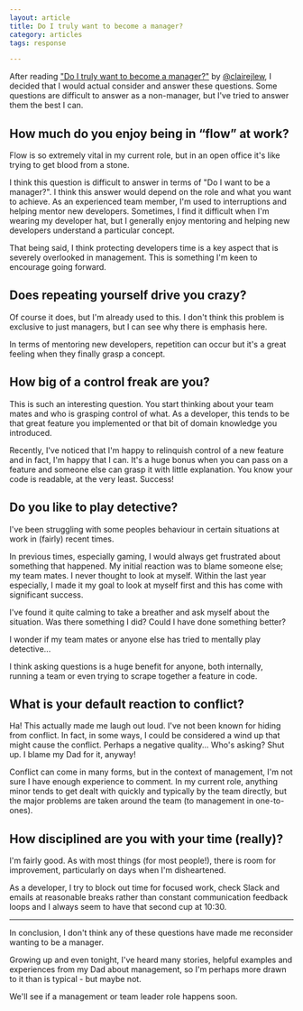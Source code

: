 ```yaml
---
layout: article
title: Do I truly want to become a manager?
category: articles
tags: response

---
```


After reading ["Do I truly want to become a manager?"](https://knowyourteam.com/blog/2019/03/20/do-i-truly-want-to-become-a-manager/) by [@clairejlew](https://twitter.com/clairejlew), I decided that I would actual consider and answer these questions. Some questions are difficult to answer as a non-manager, but I've tried to answer them the best I can.

## How much do you enjoy being in “flow” at work?
Flow is so extremely vital in my current role, but in an open office it's like trying to get blood from a stone.

I think this question is difficult to answer in terms of "Do I want to be a manager?". I think this answer would depend on the role and what you want to achieve. As an experienced team member, I'm used to interruptions and helping mentor new developers. Sometimes, I find it difficult when I'm wearing my developer hat, but I generally enjoy mentoring and helping new developers understand a particular concept.

That being said, I think protecting developers time is a key aspect that is severely overlooked in management. This is something I'm keen to encourage going forward.

## Does repeating yourself drive you crazy?
Of course it does, but I'm already used to this. I don't think this problem is exclusive to just managers, but I can see why there is emphasis here.

In terms of mentoring new developers, repetition can occur but it's a great feeling when they finally grasp a concept.

## How big of a control freak are you?
This is such an interesting question. You start thinking about your team mates and who is grasping control of what. As a developer, this tends to be that great feature you implemented or that bit of domain knowledge you introduced.

Recently, I've noticed that I'm happy to relinquish control of a new feature and in fact, I'm happy that I can. It's a huge bonus when you can pass on a feature and someone else can grasp it with little explanation. You know your code is readable, at the very least. Success!

## Do you like to play detective?
I've been struggling with some peoples behaviour in certain situations at work in (fairly) recent times. 

In previous times, especially gaming, I would always get frustrated about something that happened. My initial reaction was to blame someone else; my team mates. I never thought to look at myself. Within the last year especially, I made it my goal to look at myself first and this has come with significant success.

I've found it quite calming to take a breather and ask myself about the situation. Was there something I did? Could I have done something better?

I wonder if my team mates or anyone else has tried to mentally play detective...

I think asking questions is a huge benefit for anyone, both internally, running a team or even trying to scrape together a feature in code.

## What is your default reaction to conflict?
Ha! This actually made me laugh out loud. I've not been known for hiding from conflict. In fact, in some ways, I could be considered a wind up that might cause the conflict. Perhaps a negative quality... Who's asking? Shut up. I blame my Dad for it, anyway!

Conflict can come in many forms, but in the context of management, I'm not sure I have enough experience to comment. In my current role, anything minor tends to get dealt with quickly and typically by the team directly, but the major problems are taken around the team (to management in one-to-ones).

## How disciplined are you with your time (really)?
I'm fairly good. As with most things (for most people!), there is room for improvement, particularly on days when I'm disheartened.

As a developer, I try to block out time for focused work, check Slack and emails at reasonable breaks rather than constant communication feedback loops and I always seem to have that second cup at 10:30.

---

In conclusion, I don't think any of these questions have made me reconsider wanting to be a manager.

Growing up and even tonight, I've heard many stories, helpful examples and experiences from my Dad about management, so I'm perhaps more drawn to it than is typical - but maybe not.

We'll see if a management or team leader role happens soon.
